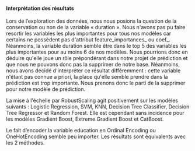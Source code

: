 #### Interprétation des résultats

Lors de l’exploration des données, nous nous posions la question de la conservation ou non de la variable « duration ».
Nous n'avons pas pu faire resortir les variables les plus importantes pour tous nos modèles car certains ne possèdent pas d'attribut feature_importances_ ou coef_. Néanmoins, la variable duration semble être dans le top 5 des variables les plus importantes pour au moins 6 de nos modèles. Nous pourrions donc en déduire qu'elle joue un rôle prépondérant dans notre projet de prédiction et que nous ne pouvons donc pas la supprimer de notre base. Néanmoins, nous avons décidé d'interpréter ce résultat différemment : cette variable n'étant pas connue a priori, la place qu'elle semble prendre dans la prédiction est trop importante. Nous prenons donc le parti de la supprimer pour notre modèle de prédiction.

La mise à l'échelle par RobustScaling agit positivement sur les modèles suivants : Logistic Regression, SVM, KNN, Decision Tree Classifier, Decision Tree Regressor et Random Forest.
Elle est cependant sans incidence pour les modèles Gradient Boost, Extreme Gradient Boost et CatBoost.

Le fait d’encoder la variable education en Ordinal Encoding ou OneHotEncoding semble peu importer. Les résultats sont équivalents avec les 2 méthodes.
